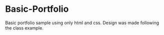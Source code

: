 # Basic-Portfolio
Basic portfolio sample using only html and css. Design was made following the class example.
